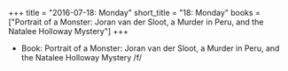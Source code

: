 +++
title = "2016-07-18: Monday"
short_title = "18: Monday"
books = ["Portrait of a Monster: Joran van der Sloot, a Murder in Peru, and the Natalee Holloway Mystery"]
+++


* Book: Portrait of a Monster: Joran van der Sloot, a Murder in Peru, and the Natalee Holloway Mystery /f/
